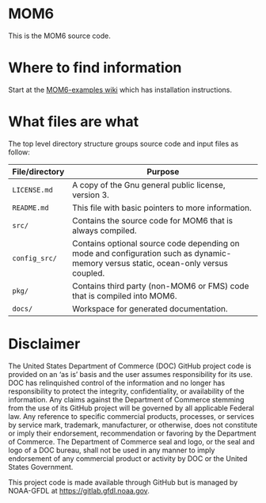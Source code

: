 # MOM6

This is the MOM6 source code.

# Where to find information

Start at the [MOM6-examples wiki](https://github.com/NOAA-GFDL/MOM6-examples/wiki) which has installation instructions.

# What files are what

The top level directory structure groups source code and input files as follow:

| File/directory    | Purpose |
| --------------    | ------- |
| ```LICENSE.md```  | A copy of the Gnu general public license, version 3. |
| ```README.md```   | This file with basic pointers to more information. |
| ```src/```        | Contains the source code for MOM6 that is always compiled. |
| ```config_src/``` | Contains optional source code depending on mode and configuration such as dynamic-memory versus static, ocean-only versus coupled. |
| ```pkg/```        | Contains third party (non-MOM6 or FMS) code that is compiled into MOM6. |
| ```docs/```       | Workspace for generated documentation. |

# Disclaimer

The United States Department of Commerce (DOC) GitHub project code is provided
on an ‘as is’ basis and the user assumes responsibility for its use. DOC has
relinquished control of the information and no longer has responsibility to
protect the integrity, confidentiality, or availability of the information. Any
claims against the Department of Commerce stemming from the use of its GitHub
project will be governed by all applicable Federal law. Any reference to
specific commercial products, processes, or services by service mark,
trademark, manufacturer, or otherwise, does not constitute or imply their
endorsement, recommendation or favoring by the Department of Commerce. The
Department of Commerce seal and logo, or the seal and logo of a DOC bureau,
shall not be used in any manner to imply endorsement of any commercial product
or activity by DOC or the United States Government.

This project code is made available through GitHub but is managed by NOAA-GFDL
at https://gitlab.gfdl.noaa.gov.
